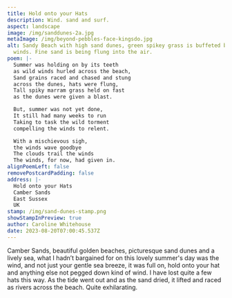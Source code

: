 ```yaml
---
title: Hold onto your Hats
description: Wind. sand and surf.
aspect: landscape
image: /img/sanddunes-2a.jpg
metaImage: /img/beyond-pebbles-face-kingsdo.jpg
alt: Sandy Beach with high sand dunes, green spikey grass is buffeted by wild
  winds. Fine sand is being flung into the air.
poem: |-
  Summer was holding on by its teeth
  as wild winds hurled across the beach,
  Sand grains raced and chased and stung
  across the dunes, hats were flung,
  Tall spiky marram grass held on fast 
  as the dunes were given a blast.

  But, summer was not yet done,
  It still had many weeks to run
  Taking to task the wild torment
  compelling the winds to relent.

  With a mischievous sigh, 
  the winds wave goodbye
  The clouds trail the winds
  The winds, for now, had given in.
alignPoemLeft: false
removePostcardPadding: false
address: |-
  Hold onto your Hats
  Camber Sands
  East Sussex
  UK
stamp: /img/sand-dunes-stamp.png
showStampInPreview: true
author: Caroline Whitehouse
date: 2023-08-20T07:00:45.537Z
---
```

Camber Sands, beautiful golden beaches, picturesque sand dunes and a lively sea, what I hadn’t bargained for on this lovely summer's day was the wind, and not just your gentle sea breeze, it was full on, hold onto your hat and anything else not pegged down kind of wind. I have lost quite a few hats this way. As the tide went out and as the sand dried, it lifted and raced as rivers across the beach. Quite exhilarating.